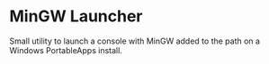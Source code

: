# MinGW Launcher

Small utility to launch a console with MinGW added to the path on a Windows PortableApps install.
